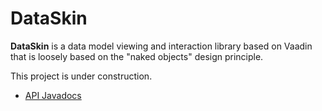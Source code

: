 # DataSkin

**DataSkin** is a data model viewing and interaction library based on Vaadin that is loosely based on the "naked objects" design principle.

This project is under construction.

  * [API Javadocs](https://archiecobbs.github.io/dataskin/site/apidocs/index.html)
